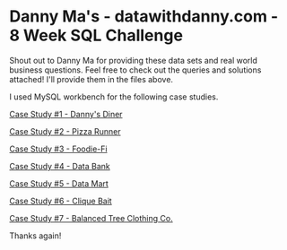 # Danny Ma's - datawithdanny.com - 8 Week SQL Challenge

Shout out to Danny Ma for providing these data sets and real world business questions. Feel free to check out the queries and solutions attached! I'll provide them in the files above. 

I used MySQL workbench for the following case studies. 

[Case Study #1 - Danny's Diner](https://github.com/kevincombs08/8_week_sql_challenge/tree/main/Danny's%20Diner)

[Case Study #2 - Pizza Runner](https://github.com/kevincombs08/8_week_sql_challenge/tree/main/Pizza%20Runner)

[Case Study #3 - Foodie-Fi](https://github.com/kevincombs08/8_week_sql_challenge/tree/main/Foodie-Fi)

[Case Study #4 - Data Bank](https://github.com/kevincombs08/8_week_sql_challenge/tree/main/Data%20Bank)

[Case Study #5 - Data Mart](https://github.com/kevincombs08/8_week_sql_challenge/tree/main/Data%20Mart)

[Case Study #6 - Clique Bait](https://github.com/kevincombs08/8_week_sql_challenge/tree/main/Clique%20Bait)

[Case Study #7 - Balanced Tree Clothing Co.](https://github.com/kevincombs08/8_week_sql_challenge/tree/main/Balanced%20Tree%20Clothing%20Co.)

Thanks again!
